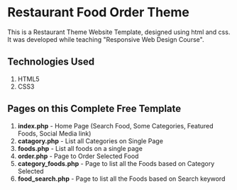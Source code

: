 # Restaurant Food Order Theme
This is a Restaurant Theme Website Template, designed using html and css. It was developed while teaching "Responsive Web Design Course".

## Technologies Used
1. HTML5
2. CSS3


## Pages on this Complete Free Template
1. **index.php** - Home Page (Search Food, Some Categories, Featured Foods, Social Media link)
2. **catagory.php** - List all Categories on Single Page
3. **foods.php** - List all foods on a single page
4. **order.php** - Page to Order Selected Food
5. **category_foods.php** - Page to list all the Foods based on Category Selected
6. **food_search.php** - Page to list all the Foods based on Search keyword


